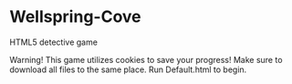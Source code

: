 # Wellspring-Cove
HTML5 detective game

Warning!  This game utilizes cookies to save your progress!
Make sure to download all files to the same place.  Run Default.html to begin.
